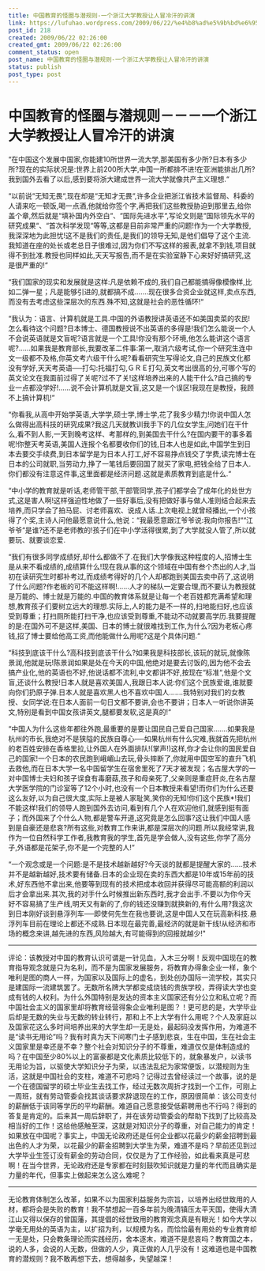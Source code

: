 ```yaml
---
title: 中国教育的怪圈与潜规则-一个浙江大学教授让人冒冷汗的讲演
link: https://lufuhao.wordpress.com/2009/06/22/%e4%b8%ad%e5%9b%bd%e6%95%99%e8%82%b2%e7%9a%84%e6%80%aa%e5%9c%88%e4%b8%8e%e6%bd%9c%e8%a7%84%e5%88%99%ef%bc%8d%ef%bc%8d%ef%bc%8d%e4%b8%80%e4%b8%aa%e6%b5%99%e6%b1%9f%e5%a4%a7%e5%ad%a6%e6%95%99%e6%8e%88/
post_id: 218
created: 2009/06/22 02:26:00
created_gmt: 2009/06/22 02:26:00
comment_status: open
post_name: 中国教育的怪圈与潜规则-一个浙江大学教授让人冒冷汗的讲演
status: publish
post_type: post
---
```


# 中国教育的怪圈与潜规则－－－一个浙江大学教授让人冒冷汗的讲演

> 

 

“在中国这个发展中国家,你能建10所世界一流大学,那美国有多少所?日本有多少所?现在的实际状况是:世界上前200所大学,中国一所都排不进!在亚洲能排出几所?我到国外去看了以后,感到要将浙大建成世界一流大学就像共产主义理想.“

“以前说“无知无畏“,现在却是“无知才无畏“,许多企业把浙江省技术监督局、科委的人请来吃一顿饭,喝一点酒,他就给你签个字,再把我们这些教授胁迫到那里去,给你盖个章,然后就是“填补国内外空白“、“国际先进水平“,写论文则是“国际领先水平的研究成果“、“首次科学发现“等等,这都是目前非常严重的问题!作为一个大学教授,我深深地为此担忧!这不是我们的责任,是我们的领导无知,是他们倡导了这个主流.我知道在座的处长或老总日子很难过,因为你们不写这样的报表,就拿不到钱,项目就得不到批准.教授也同样如此,天天写报告,而不是在实验室静下心来好好搞研究,这是很严重的!“

“我们国家的现实和发展就是这样:凡是依赖不成的,我们自己都能搞得像模像样,比如二弹一星；凡是能够引进的,就都搞不成.......现在很多合资企业就这样,卖点东西,而没有去考虑这些深层次的东西.殊不知,这就是社会的恶性循环!“

“我认为：语言、计算机就是工具.中国的外语教授讲英语还不如美国卖菜的农民!怎么看待这个问题?日本博士、德国教授说不出英语的多得是!我们怎么能说一个人不会说英语就是文盲呢?语言就是一个工具!你没有那个环境,他怎么能讲这个语言呢?......如果我是教育部长,我要改革二件事:第一,取消六级考试,你一个研究生连中文一级都不及格,你英文考六级干什么呢?看看研究生写得论文,自己的民族文化都没有学好,天天考英语──打勾:托福打勾,ＧＲＥ打勾,英文考出很高的分,可哪个写的英文论文在我面前过得了关呢?过不了关!这样培养出来的人能干什么?自己搞的专业一点都没学好!......说不会计算机就是文盲,这又是一个误区!我现在是教授，我顾不上搞计算机!“

“你看我,从高中开始学英语,大学学,硕士学,博士学,花了我多少精力!你说中国人怎么做得出高科技的研究成果?我这几天就教训我手下的几位女学生,问她们在干什么,看不到人影,一天到晚考这样、考那样的,到美国去干什么?在国内要干的事多着呢!你整天考英语,美国人连报个名都要收你们的钱,日本人也是如此,中国学生到日本去要交手续费,到日本留学是为日本人打工,好不容易挣点钱交了学费,读完博士在日本的公司就职,当劳动力,挣了一笔钱后要回国了就买了家电,把钱全给了日本人.你们都没有注意这件事,这里面都是经济问题.这就是素质教育到底是什么.“

“中小学的教育就是听话,老师管干部,干部管同学,孩子们都学会了成年化的处世方式,这是害人啊!这样强迫性地做了一些好事后,没有把做好事与做人准则结合起来去培养,而只学会了拍马屁、讨老师喜欢、说成人话.上次电视上就曾经播出,一个小孩得了个奖,主诗人问他最愿意说什么,他说：“我最愿意跟江爷爷说:我向你报告!““江爷爷“是谁?还不是老师教的!孩子们在中小学活得很累,到了大学就没人管了,所以就要玩、就要谈恋爱.

“我们有很多同学成绩好,却什么都做不了.在我们大学像我这种程度的人,招博士生是从来不看成绩的,成绩算什么!现在我从事的这个领域在中国有叁个杰出的人才,当初在读研究生时都补考过,而成绩考得好的几个人却都跑到美国去卖中药了,这说明了什么问题?作老板的可不能这样啊!......人才的梯队一定要合理,而不要认为教授就是万能的、博士就是万能的.中国的教育体系就是让每一个老百姓都充满希望和理想,教育孩子们要树立远大的理想.实际上,人的能力是不一样的,扫地能扫好,也应该受到尊重；打扫厕所能打扫干净,也应该受到尊重,不能动不动就要高学历.我要提醒的是:在国外可不是这样,美国、日本的博士就很难找到工作,为什么?因为老板心疼钱,招了博士要给他高工资,而他能做什么用呢?这是个具体问题.“

“科技到底该干什么?高科技到底该干什么?如果我是科技部长,该玩的就玩,就像陈景润,他就是玩!陈景润如果是处在今天的中国,他绝对是要去讨饭的,因为他不会去搞产业化,他的英语也不好,他说话都不流利,中文都讲不好,按现在“标准“,他是个文盲,还谈什么教授!日本人就是喜欢美国人,我跟日本人说:你们这个民族爱谁,谁就要向你们扔原子弹.日本人就是喜欢黑人也不喜欢中国人.......我特别对我们的女教授、女同学说:在日本人面前一句日文都不要讲,会也不要讲；日本人一听说你讲英文,特别是看到中国女孩讲英文,腿都要发软,这是真的!“

“中国人为什么这些年都往外跑,最重要的是要让国民自己爱自己国家.......如果我是杭州的市长,我绝对不是狭隘的民族自尊心──如果杭州有什么灾难,我就首先把杭州的老百姓安排在香格里拉,让外国人在外面排队!(掌声!)这样,你才会让你的国民爱自己的国家!一个日本的农民跑到峨嵋山去玩,骨头摔断了,你就用中国空军的直升飞机去救他,而在日本大学一名中国留学生在宿舍里死了7天才被发现；名古屋大学的一对中国博士夫妇和孩子误食有毒磨菇,孩子和母亲死了,父亲则是重症肝炎,在名古屋大学医学院的门诊室等了12个小时,也没有一个日本教授来看望!而你们为什么还要这么友好,以为自己很大度,实际上是被人家耻笑,笑你的无知!你们这个民族*!我们不能这样!我们的领导人跑到国外去访问,看到有几个人在欢迎他们,就感到挺有面子；而外国来了个什么人物,都是警车开道,这究竟是怎么回事?这让我们中国人感到是自豪还是悲哀?所有这些,对教育工作来讲,都是深层次的问题.所以我经常讲,我作为一位自然科学工作者,我教育我的学生,首先是学会做人,没有这些,你学了高分子,外语都是花架子,你不是一个完整的人!“

“一个观念或是一个问题:是不是技术越新越好?今天谈的就都是提醒大家的......技术并不是越新越好,技术要有储备.日本的企业现在卖的东西大都是10年或15年前的技术,好东西他不拿出来,他要等到现有的技术把成本收回并获得尽可能高额的利润以后才会拿出来.其次,我的对手什么时候推出新东西时,我才会出手.不要以为你今天好不容易搞了生产线,明天又有新的了,你的钱还没赚到就换新的,有什么用?我这次到日本刚好谈到悬浮列车──即使何先生在我也要说,这是中国人又在玩高新科技.悬浮列车目前在理论上都还不成熟.日本现在最完善,最经济的就是新干线!从经济和市场的概念来讲,越先进的东西,风险越大,有可能得到的回报就越少!"

***

评论：该教授对中国的教育认识可谓是一针见血，入木三分啊！反观中国现在的教育指导观念就是只为名利，而不是为国家发展服务，将教育办得象企业一样，象个唯利是图的商人一样，为国家以及国际上的虚名，到处创办国际一流学校，其实只是建国际一流建筑罢了。无数所名牌大学都变成烧钱的贵族学校，弄得读大学也变成有钱的人权利。为什么外国特别是发达的资本主义国家还有分公立和私立呢？而中国社会主义的国家里却将教育经营得象企业唯利是图？！更可悲的是，大学毕业后却是无数的失业与无数的转业转行，那和上不上大学有什么用呢？个人及家庭以及国家花这么多时间培养出来的大学生却一无是处，最起码没发挥作用，为难道不是“读书无用论”吗？我有时真为天下间寒门士子感到悲哀，生在中国，生在社会主义国家里是幸还是不幸？整个社会对知识分子的不尊重，难道仅仅是体制造成的吗？在中国至少80%以上的富豪都是文化素质比较低下的，就象暴发户，以读书无用论为旨，以驱使大学知识分子为荣，以违法乱纪为家常便饭，以潜规则为生活，这就是中国社会的支柱，难道不可悲吗？记得过去曾经读过一个故事，说的是一个在德国留学的硕士毕业生去找工作，经过无数次周折才找到一个工作，可刚上一周班，就有劳动管委会找其谈话要求辞退现在的工作，原因很简单：该公司支付的薪酬低于该同等学历的平均薪酬。难道自己愿意接受低薪聘用也不行吗？得到的答复是肯定的。后来其一周后辞职了，并在该劳动管委会的帮助下找到了比较高及相当好的工作！这给他感触至深，这就是对知识分子的尊重，对自己能力的肯定！如果放在中国呢？事实上，中国无论政府还是任何企业都以花最少的薪金招聘到最出色的人才为荣，以花最少的薪金招聘到大学生为荣，难道不是吗？早前还见到过大学毕业生签订没有薪金的劳动合同，仅仅是为了工作经验，如此看来真是可悲啊！在当今世界，无论政府还是专家都在时刻鼓吹知识就是力量的年代而且确实是力量的年代，但事实上做起来怎么这么难呢？

***

无论教育体制怎么改革，如果不以为国家利益服务为宗旨，以培养出经世致用的人材，都将会是失败的教育！我不禁想起一百多年前为晚清镇压太平天国，使得大清江山又得以保存的曾国藩，其提倡的经世致用的教育观念真是有眼光！如今大学以学毫无用处的英语为主，以扩招为利，以规模为名，而恰恰最有用处的专业教育却一无是处，只会教条理论而实践经历，舍本逐末，难道不是悲哀吗？教育国之本，说的人多，会说的人无数，但做的人少，真正做的人几乎没有！这难道也是中国教育的潜规则？我不敢再想下去，想得越多，失望越深！
